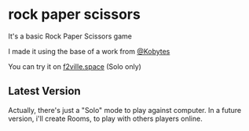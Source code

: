 # rock paper scissors
 It's a basic Rock Paper Scissors game

I made it using the base of a work from [@Kobytes](https://github.com/Kobytes)

You can try it on [f2ville.space](https://f2ville.space/) (Solo only)

## Latest Version

Actually, there's just a "Solo" mode to play against computer.
In a future version, i'll create Rooms, to play with others players online.
